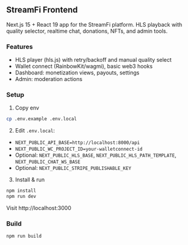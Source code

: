 ## StreamFi Frontend

Next.js 15 + React 19 app for the StreamFi platform. HLS playback with quality selector, realtime chat, donations, NFTs, and admin tools.

### Features
- HLS player (hls.js) with retry/backoff and manual quality select
- Wallet connect (RainbowKit/wagmi), basic web3 hooks
- Dashboard: monetization views, payouts, settings
- Admin: moderation actions

### Setup
1) Copy env

```bash
cp .env.example .env.local
```

2) Edit `.env.local`:
- `NEXT_PUBLIC_API_BASE=http://localhost:8000/api`
- `NEXT_PUBLIC_WC_PROJECT_ID=your-walletconnect-id`
- Optional: `NEXT_PUBLIC_HLS_BASE`, `NEXT_PUBLIC_HLS_PATH_TEMPLATE`, `NEXT_PUBLIC_CHAT_WS_BASE`
- Optional: `NEXT_PUBLIC_STRIPE_PUBLISHABLE_KEY`

3) Install & run

```bash
npm install
npm run dev
```

Visit http://localhost:3000

### Build
```bash
npm run build
```
